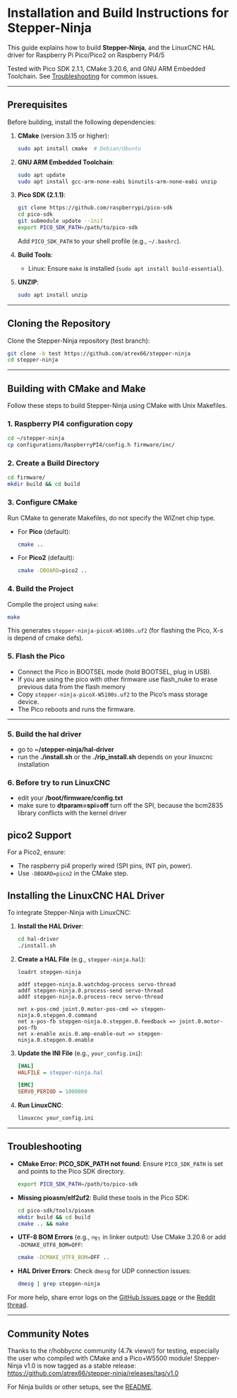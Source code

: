 # Installation and Build Instructions for Stepper-Ninja

This guide explains how to build **Stepper-Ninja**, and the LinuxCNC HAL driver for Raspberry Pi Pico/Pico2 on Raspberry PI4/5

Tested with Pico SDK 2.1.1, CMake 3.20.6, and GNU ARM Embedded Toolchain. See [Troubleshooting](#troubleshooting) for common issues.

---

## Prerequisites

Before building, install the following dependencies:

1. **CMake** (version 3.15 or higher):

   ```bash
   sudo apt install cmake  # Debian/Ubuntu
   ```

2. **GNU ARM Embedded Toolchain**:
  
   ```bash
   sudo apt update
   sudo apt install gcc-arm-none-eabi binutils-arm-none-eabi unzip
   ```

3. **Pico SDK (2.1.1)**:

   ```bash
   git clone https://github.com/raspberrypi/pico-sdk
   cd pico-sdk
   git submodule update --init
   export PICO_SDK_PATH=/path/to/pico-sdk
   ```

   Add `PICO_SDK_PATH` to your shell profile (e.g., `~/.bashrc`).

4. **Build Tools**:

   - Linux: Ensure `make` is installed (`sudo apt install build-essential`).

5. **UNZIP**:

   ```bash
   sudo apt install unzip
   ```

---

## Cloning the Repository

Clone the Stepper-Ninja repository (test branch):

```bash
git clone -b test https://github.com/atrex66/stepper-ninja
cd stepper-ninja
```

---

## Building with CMake and Make

Follow these steps to build Stepper-Ninja using CMake with Unix Makefiles.

### 1. Raspberry PI4 configuration copy

```bash
cd ~/stepper-ninja
cp configurations/RaspberryPI4/config.h firmware/inc/
```

### 2. Create a Build Directory

```bash
cd firmware/
mkdir build && cd build
```

### 3. Configure CMake

Run CMake to generate Makefiles, do not specify the WIZnet chip type.

- For **Pico** (default):
  
  ```bash
  cmake ..
  ```

- For **Pico2** (default):
  
  ```bash
  cmake -DBOARD=pico2 ..
  ```

### 4. Build the Project

Compile the project using `make`:

```bash
make
```

This generates `stepper-ninja-picoX-W5100s.uf2` (for flashing the Pico, X-s is depend of cmake defs).

### 5. Flash the Pico

- Connect the Pico in BOOTSEL mode (hold BOOTSEL, plug in USB).
- If you are using the pico with other firmware use flash_nuke to erase previous data from the flash memory
- Copy `stepper-ninja-picoX-W5100s.uf2` to the Pico’s mass storage device.
- The Pico reboots and runs the firmware.

---

### 5. Build the hal driver

 - go to __~/stepper-ninja/hal-driver__
 - run the __./install.sh__ or the __./rip_install.sh__ depends on your linuxcnc installation

### 6. Before try to run LinuxCNC

 - edit your __/boot/firmware/config.txt__
 - make sure to __dtparam=spi=off__ turn off the SPI, because the bcm2835 library conflicts with the kernel driver

## pico2 Support

For a Pico2, ensure:

- The raspberry pi4 properly wired (SPI pins, INT pin, power).
- Use `-DBOARD=pico2` in the CMake step.


## Installing the LinuxCNC HAL Driver

To integrate Stepper-Ninja with LinuxCNC:

1. **Install the HAL Driver**:

   ```bash
   cd hal-driver
   ./install.sh
   ```

2. **Create a HAL File** (e.g., `stepper-ninja.hal`):

   ```hal
   loadrt stepgen-ninja

   addf stepgen-ninja.0.watchdog-process servo-thread
   addf stepgen-ninja.0.process-send servo-thread
   addf stepgen-ninja.0.process-recv servo-thread

   net x-pos-cmd joint.0.motor-pos-cmd => stepgen-ninja.0.stepgen.0.command
   net x-pos-fb stepgen-ninja.0.stepgen.0.feedback => joint.0.motor-pos-fb
   net x-enable axis.0.amp-enable-out => stepgen-ninja.0.stepgen.0.enable
   ```

3. **Update the INI File** (e.g., `your_config.ini`):

   ```ini
   [HAL]
   HALFILE = stepper-ninja.hal

   [EMC]
   SERVO_PERIOD = 1000000
   ```

4. **Run LinuxCNC**:

   ```bash
   linuxcnc your_config.ini
   ```

---

## Troubleshooting

- **CMake Error: PICO_SDK_PATH not found**:
  Ensure `PICO_SDK_PATH` is set and points to the Pico SDK directory.
  
  ```bash
  export PICO_SDK_PATH=/path/to/pico-sdk
  ```

- **Missing pioasm/elf2uf2**:
  Build these tools in the Pico SDK:
  
  ```bash
  cd pico-sdk/tools/pioasm
  mkdir build && cd build
  cmake .. && make
  ```

- **UTF-8 BOM Errors** (e.g., `∩╗┐` in linker output):
  Use CMake 3.20.6 or add `-DCMAKE_UTF8_BOM=OFF`:
  
  ```bash
  cmake -DCMAKE_UTF8_BOM=OFF ..
  ```

- **HAL Driver Errors**:
  Check `dmesg` for UDP connection issues:
  
  ```bash
  dmesg | grep stepgen-ninja
  ```

For more help, share error logs on the [GitHub Issues page](https://github.com/atrex66/stepper-ninja/issues) or the [Reddit thread](https://www.reddit.com/r/hobbycnc/comments/1koomzu/).

---

## Community Notes

Thanks to the r/hobbycnc community (4.7k views!) for testing, especially the user who compiled with CMake and a Pico+W5500 module! Stepper-Ninja v1.0 is now tagged as a stable release: <https://github.com/atrex66/stepper-ninja/releases/tag/v1.0>

For Ninja builds or other setups, see the [README](README.md).
